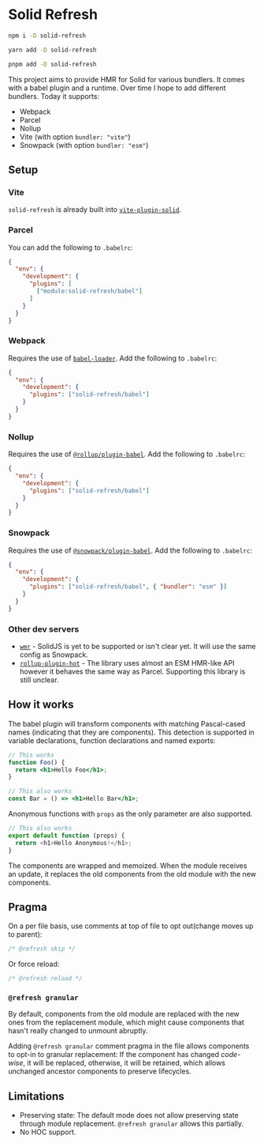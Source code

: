# Solid Refresh

```bash
npm i -D solid-refresh
```

```bash
yarn add -D solid-refresh
```

```bash
pnpm add -D solid-refresh
```

This project aims to provide HMR for Solid for various bundlers. It comes with a babel plugin and a runtime. Over time I hope to add different bundlers. Today it supports:

* Webpack
* Parcel
* Nollup
* Vite (with option `bundler: "vite"`)
* Snowpack (with option `bundler: "esm"`)

## Setup

### Vite

`solid-refresh` is already built into [`vite-plugin-solid`](https://github.com/solidjs/vite-plugin-solid).

### Parcel

You can add the following to `.babelrc`:

```json
{
  "env": {
    "development": {
      "plugins": [
        ["module:solid-refresh/babel"]
      ]
    }
  }
}
```

### Webpack

Requires the use of [`babel-loader`](https://www.npmjs.com/package/babel-loader). Add the following to `.babelrc`:

```json
{
  "env": {
    "development": {
      "plugins": ["solid-refresh/babel"]
    }
  }
}
```

### Nollup

Requires the use of [`@rollup/plugin-babel`](https://www.npmjs.com/package/@rollup/plugin-babel). Add the following to `.babelrc`:

```json
{
  "env": {
    "development": {
      "plugins": ["solid-refresh/babel"]
    }
  }
}
```

### Snowpack

Requires the use of [`@snowpack/plugin-babel`](https://www.npmjs.com/package/@snowpack/plugin-babel).  Add the following to `.babelrc`:

```json
{
  "env": {
    "development": {
      "plugins": ["solid-refresh/babel", { "bundler": "esm" }]
    }
  }
}
```

### Other dev servers

* [`wmr`](https://wmr.dev/) - SolidJS is yet to be supported or isn't clear yet. It will use the same config as Snowpack.
* [`rollup-plugin-hot`](https://github.com/rixo/rollup-plugin-hot) - The library uses almost an ESM HMR-like API however it behaves the same way as Parcel. Supporting this library is still unclear.

## How it works

The babel plugin will transform components with matching Pascal-cased names (indicating that they are components). This detection is supported in variable declarations, function declarations and named exports:

```jsx
// This works
function Foo() {
  return <h1>Hello Foo</h1>;
}

// This also works
const Bar = () => <h1>Hello Bar</h1>;
```

Anonymous functions with `props` as the only parameter are also supported.

```js
// This also works
export default function (props) {
  return <h1>Hello Anonymous!</h1>;
}
```

The components are wrapped and memoized. When the module receives an update, it replaces the old components from the old module with the new components.

## Pragma

On a per file basis, use comments at top of file to opt out(change moves up to parent):

```js
/* @refresh skip */
```

Or force reload:

```js
/* @refresh reload */
```

### `@refresh granular`

By default, components from the old module are replaced with the new ones from the replacement module, which might cause components that hasn't really changed to unmount abruptly.

Adding `@refresh granular` comment pragma in the file allows components to opt-in to granular replacement: If the component has changed *code-wise*, it will be replaced, otherwise, it will be retained, which allows unchanged ancestor components to preserve lifecycles.

## Limitations

- Preserving state: The default mode does not allow preserving state through module replacement. `@refresh granular` allows this partially.
- No HOC support.
